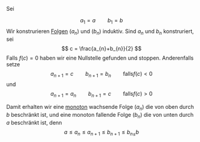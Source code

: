 
Sei 

$$a_{1}= a\qquad b_{1} = b$$
Wir konstrurieren [Folgen](Folgen.md) $(a_{n})$ und $(b_{n})$ induktiv. Sind $a_{n}$ und $b_{n}$ konstruriert, sei
$$
c = \frac{a_{n}+b_{n}}{2}
$$
Falls $f(c) = 0$ haben wir eine Nullstelle gefunden und stoppen.
Anderenfalls setze
$$a_{n+1} = c \qquad b_{n+1} = b_{n} \qquad \text{falls} f(c) < 0$$
und
$$a_{n+1} = a_{n} \qquad b_{n+1} =c \qquad \text{falls}f(c) > 0$$

Damit erhalten wir eine [monoton](Folgen.md#Monotonie) wachsende Folge $(a_{n})$ die von oben durch $b$ beschränkt ist, und eine monoton fallende Folge $(b_n)$ die von unten durch $a$ beschränkt ist, denn
$$a\le a_{n} \le a_{n+1} \le b_{n+1} \le b_{n \le}b$$
